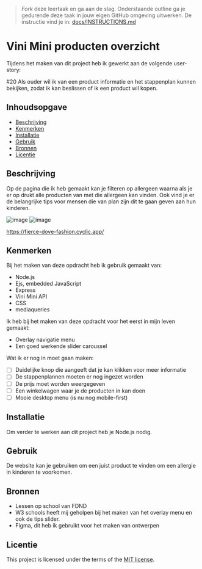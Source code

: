> _Fork_ deze leertaak en ga aan de slag. Onderstaande outline ga je gedurende deze taak in jouw eigen GitHub omgeving uitwerken. De instructie vind je in: [docs/INSTRUCTIONS.md](docs/INSTRUCTIONS.md)

# Vini Mini producten overzicht
<!-- Geef je project een titel en schrijf in één zin wat het is -->
Tijdens het maken van dit project heb ik gewerkt aan de volgende user-story:

#20 Als ouder wil ik van een product informatie en het stappenplan kunnen bekijken, zodat ik kan beslissen of ik een product wil kopen.

## Inhoudsopgave

  * [Beschrijving](#beschrijving)
  * [Kenmerken](#kenmerken)
  * [Installatie](#installatie)
  * [Gebruik](#gebruik)
  * [Bronnen](#bronnen)
  * [Licentie](#licentie)

## Beschrijving
<!-- In de Beschrijving staat hoe je project er uit ziet, hoe het werkt en wat je er mee kan. -->

Op de pagina die ik heb gemaakt kan je filteren op allergeen waarna als je er op drukt alle producten van met die allergeen kan vinden. Ook vind je er de belangrijke tips voor mensen die van plan zijn dit te gaan geven aan hun kinderen.

<!-- Voeg een mooie poster visual toe 📸 -->
![image](https://user-images.githubusercontent.com/101579892/225694011-96ccf8c9-1521-44f6-bb84-d413ec36b3f5.png)
![image](https://user-images.githubusercontent.com/101579892/225694143-597a91df-c752-4fb4-be1e-4d452ce141ec.png)


<!-- Voeg een link toe naar Github Pages 🌐-->
https://fierce-dove-fashion.cyclic.app/

## Kenmerken
<!-- Bij Kenmerken staat welke technieken zijn gebruikt en hoe. Wat is de HTML structuur? Wat zijn de belangrijkste dingen in CSS? Wat is er met Javascript gedaan en hoe? Misschien heb je een framwork of library gebruikt? -->

Bij het maken van deze opdracht heb ik gebruik gemaakt van:

* Node.js
* Ejs, embedded JavaScript
* Express
* Vini Mini API
* CSS
* mediaqueries

Ik heb bij het maken van deze opdracht voor het eerst in mijn leven gemaakt:
* Overlay navigatie menu
* Een goed werkende slider caroussel

Wat ik er nog in moet gaan maken:

* [ ] Duidelijke knop die aangeeft dat je kan klikken voor meer informatie
* [ ] De stappenplannen moeten er nog ingezet worden
* [ ] De prijs moet worden weergegeven
* [ ] Een winkelwagen waar je de producten in kan doen
* [ ] Mooie desktop menu (is nu nog mobile-first)

## Installatie

Om verder te werken aan dit project heb je Node.js nodig.

## Gebruik

De website kan je gebruiken om een juist product te vinden om een allergie in kinderen te voorkomen.

## Bronnen

* Lessen op school van FDND
* W3 schools heeft mij geholpen bij het maken van het overlay menu en ook de tips slider.
* Figma, dit heb ik gebruikt voor het maken van ontwerpen

## Licentie

This project is licensed under the terms of the [MIT license](./LICENSE).
